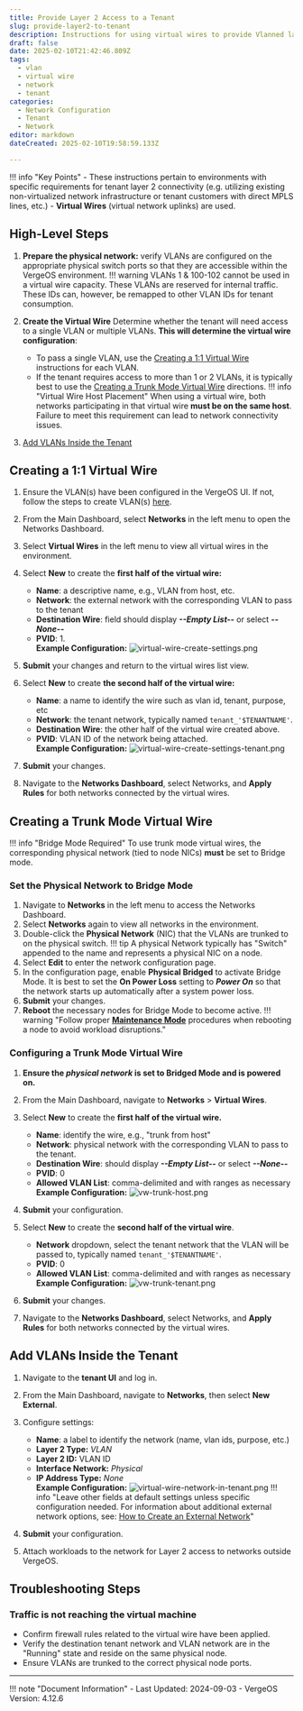 ```yaml
---
title: Provide Layer 2 Access to a Tenant
slug: provide-layer2-to-tenant
description: Instructions for using virtual wires to provide Vlanned layer 2 network access to a tenant
draft: false
date: 2025-02-10T21:42:46.809Z
tags:
  - vlan
  - virtual wire
  - network
  - tenant
categories:
  - Network Configuration
  - Tenant
  - Network
editor: markdown
dateCreated: 2025-02-10T19:58:59.133Z

---
```

!!! info "Key Points"
    - These instructions pertain to environments with specific requirements for tenant layer 2 connectivity (e.g. utilizing existing non-virtualized network infrastructure or tenant customers with direct MPLS lines, etc.)
    - **Virtual Wires** (virtual network uplinks) are used.  

## High-Level Steps

1. **Prepare the physical network:** verify VLANs are configured on the appropriate physical switch ports so that they are accessible within the VergeOS environment.
!!! warning
    VLANs 1 & 100-102 cannot be used in a virtual wire capacity. These VLANs are reserved for internal traffic. These IDs can, however, be remapped to other VLAN IDs for tenant consumption.

2. **Create the Virtual Wire** Determine whether the tenant will need access to a single VLAN or multiple VLANs. **This will determine the virtual wire configuration**:
    * To pass a single VLAN, use the [Creating a 1:1 Virtual Wire](#creating-a-11-virtual-wire) instructions for each VLAN.
    * If the tenant requires access to more than 1 or 2 VLANs, it is typically best to use the [Creating a Trunk Mode Virtual Wire](#creating-a-trunk-mode-virtual-wire) directions.
!!! info "Virtual Wire Host Placement"
    When using a virtual wire, both networks participating in that virtual wire **must be on the same host**. Failure to meet this requirement can lead to network connectivity issues.

3. [Add VLANs Inside the Tenant](#add-vlans-inside-the-tenant)

## Creating a 1:1 Virtual Wire

1. Ensure the VLAN(s) have been configured in the VergeOS UI. If not, follow the steps to create VLAN(s) [here](/product-guide/networks/create-vlan).
2. From the Main Dashboard, select **Networks** in the left menu to open the Networks Dashboard.
3. Select **Virtual Wires** in the left menu to view all virtual wires in the environment.
4. Select **New** to create the **first half of the virtual wire:**
    * **Name**: a descriptive name, e.g., VLAN from host, etc.
    * **Network**: the external network with the corresponding VLAN to pass to the tenant
    * **Destination Wire**: field should display ***--Empty List--*** or select ***--None--***
    * **PVID**: 1.  
**Example Configuration:**
![virtual-wire-create-settings.png](/product-guide/screenshots/virtual-wire-create-settings.png)

5. **Submit** your changes and return to the virtual wires list view.
6. Select **New** to create **the second half of the virtual wire:**
    * **Name**: a name to identify the wire such as vlan id, tenant, purpose, etc
    * **Network**: the tenant network, typically named `tenant_'$TENANTNAME'`.
    * **Destination Wire**: the other half of the virtual wire created above.
    * **PVID**: VLAN ID of the network being attached.  
**Example Configuration:**
![virtual-wire-create-settings-tenant.png](/product-guide/screenshots/virtual-wire-create-settings-tenant.png)

7. **Submit** your changes.
8. Navigate to the **Networks Dashboard**, select Networks, and **Apply Rules** for both networks connected by the virtual wires.

## Creating a Trunk Mode Virtual Wire

!!! info "Bridge Mode Required"
    To use trunk mode virtual wires, the corresponding physical network (tied to node NICs) **must** be set to Bridge mode.

### Set the Physical Network to Bridge Mode

1. Navigate to **Networks** in the left menu to access the Networks Dashboard.
2. Select **Networks** again to view all networks in the environment.
3. Double-click the **Physical Network** (NIC) that the VLANs are trunked to on the physical switch.
!!! tip
       A physical Network typically has "Switch" appended to the name and represents a physical NIC on a node.
4. Select **Edit** to enter the network configuration page.
5. In the configuration page, enable **Physical Bridged** to activate Bridge Mode. It is best to set the **On Power Loss** setting to ***Power On*** so that the network starts up automatically after a system power loss.
6. **Submit** your changes.
7. **Reboot** the necessary nodes for Bridge Mode to become active.
!!! warning "Follow proper [**Maintenance Mode**](/product-guide/operations/maintenance-mode) procedures when rebooting a node to avoid workload disruptions."

### Configuring a Trunk Mode Virtual Wire

1. **Ensure the *physical network* is set to Bridged Mode and is powered on.**
2. From the Main Dashboard, navigate to **Networks** > **Virtual Wires**.
3. Select **New** to create the **first half of the virtual wire.**
    * **Name**: identify the wire, e.g., "trunk from host"
    * **Network**: physical network with the corresponding VLAN to pass to the tenant.
    * **Destination Wire**: should display ***--Empty List--*** or select ***--None--***
    * **PVID**: 0
    * **Allowed VLAN List**: comma-delimited and with ranges as necessary  
**Example Configuration:**
![vw-trunk-host.png](/product-guide/screenshots/vw-trunk-host.png)

4. **Submit** your configuration.
5. Select **New** to create the **second half of the virtual wire**.
    * **Network** dropdown, select the tenant network that the VLAN will be passed to, typically named `tenant_'$TENANTNAME'`.
    * **PVID**: 0
    * **Allowed VLAN List**: comma-delimited and with ranges as necessary  
**Example Configuration:**
![vw-trunk-tenant.png](/product-guide/screenshots/vw-trunk-tenant.png)

6. **Submit** your changes.
7. Navigate to the **Networks Dashboard**, select Networks, and **Apply Rules** for both networks connected by the virtual wires.

## Add VLANs Inside the Tenant

1. Navigate to the **tenant UI** and log in.
2. From the Main Dashboard, navigate to **Networks**, then select **New External**.
3. Configure settings:
    * **Name**: a label to identify the network (name, vlan ids, purpose, etc.)
    * **Layer 2 Type:** *VLAN*
    * **Layer 2 ID:** VLAN ID
    * **Interface Network:** *Physical*
    * **IP Address Type:** *None*  
**Example Configuration:**
![virtual-wire-network-in-tenant.png](/product-guide/screenshots/virtual-wire-network-in-tenant.png)
!!! info "Leave other fields at default settings unless specific configuration needed. For information about additional external network options, see: [How to Create an External Network](/knowledge-base/create-external-network)"

4. **Submit** your configuration.
5. Attach workloads to the network for Layer 2 access to networks outside VergeOS.

## Troubleshooting Steps

### Traffic is not reaching the virtual machine

* Confirm firewall rules related to the virtual wire have been applied.
* Verify the destination tenant network and VLAN network are in the "Running" state and reside on the same physical node.
* Ensure VLANs are trunked to the correct physical node ports.

---

!!! note "Document Information"
    - Last Updated: 2024-09-03
    - VergeOS Version: 4.12.6
